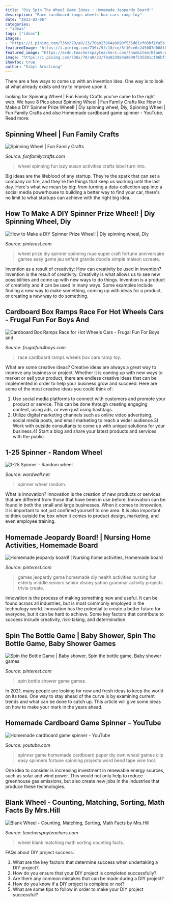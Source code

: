 ```yaml
---
title: "Diy Spin The Wheel Game Ideas : Homemade Jeopardy Board!"
description: "Race cardboard ramps wheels box cars ramp toy"
date: "2023-02-06"
categories:
- "ideas"
tags: ["ideas"]
images:
- "https://i.pinimg.com/736x/70/a0/23/70a023984a9090f535d81cf06bf1fa5b--taco-spin.jpg"
featuredImage: "https://i.pinimg.com/736x/5f/10/ce/5f10ce6c245087d068f0de4f52ee0bad--prize-wheel-craft-sale.jpg"
featured_image: "https://ecdn.teacherspayteachers.com/thumbitem/Blank-Wheel-Counting-Matching-Sorting-Math-Facts-1439323512/original-254423-1.jpg"
image: "https://i.pinimg.com/736x/70/a0/23/70a023984a9090f535d81cf06bf1fa5b--taco-spin.jpg"
ShowToc: true
author: "Sibyl Armstrong"
---
```



There are a few ways to come up with an invention idea.  One way is to look at what already exists and try to improve upon it.

	

		
looking for Spinning Wheel | Fun Family Crafts you've came to the right web. We have 8 Pics about Spinning Wheel | Fun Family Crafts like How to Make a DIY Spinner Prize Wheel! | Diy spinning wheel, Diy, Spinning Wheel | Fun Family Crafts and also Homemade cardboard game spinner - YouTube. Read more:
		
    
## Spinning Wheel | Fun Family Crafts

<img loading=lazy src="https://funfamilycrafts.com/wp-content/uploads/2013/05/spinning_wheel-400x599.jpg" onerror="this.onerror=null;this.src='https://tse4.mm.bing.net/th?id=OIP.fUdW1mQbZvho94Yitar4FAHaLF&amp;pid=15.1';" alt="Spinning Wheel | Fun Family Crafts">

_Source: funfamilycrafts.com_

>wheel spinning fun lazy susan activities crafts label turn into. 

	

Big ideas are the lifeblood of any startup. They're the spark that can set a company on fire, and they're the things that keep us working until the last day. Here's what we mean by big: from turning a data-collection app into a social media powerhouse to building a better way to find your car, there's no limit to what startups can achieve with the right big idea.

    
## How To Make A DIY Spinner Prize Wheel! | Diy Spinning Wheel, Diy

<img loading=lazy src="https://i.pinimg.com/736x/5f/10/ce/5f10ce6c245087d068f0de4f52ee0bad--prize-wheel-craft-sale.jpg" onerror="this.onerror=null;this.src='https://tse3.mm.bing.net/th?id=OIP.Q8XOKewGLwHC49ydF6KsZwDIEs&amp;pid=15.1';" alt="How to Make a DIY Spinner Prize Wheel! | Diy spinning wheel, Diy">

_Source: pinterest.com_

>wheel prize diy spinner spinning roue super craft fortune anniversaire games easy game jeu enfant grande doodle simple maison ucreate. 

	

Invention as a result of creativity: How can creativity be used in invention?
Invention is the result of creativity. Creativity is what allows us to see new possibilities and come up with new ways to do things. Invention is a product of creativity and it can be used in many ways. Some examples include finding a new way to make something, coming up with ideas for a product, or creating a new way to do something.

    
## Cardboard Box Ramps Race For Hot Wheels Cars - Frugal Fun For Boys And

<img loading=lazy src="https://frugalfun4boys.com/wp-content/uploads/2015/09/ramps-race-1-Pin.jpg" onerror="this.onerror=null;this.src='https://tse2.mm.bing.net/th?id=OIP.VmCczwN2as2EbDpPAlyXCwHaLH&amp;pid=15.1';" alt="Cardboard Box Ramps Race for Hot Wheels Cars - Frugal Fun For Boys and">

_Source: frugalfun4boys.com_

>race cardboard ramps wheels box cars ramp toy. 

	

What are some creative ideas?
Creative ideas are always a great way to improve any business or project. Whether it is coming up with new ways to market or sell your product, there are endless creative ideas that can be implemented in order to help your business grow and succeed. Here are some of the most creative ideas you could think of:
1) Use social media platforms to connect with customers and promote your product or service. This can be done through creating engaging content, using ads, or even just using hashtags.
2) Utilize digital marketing channels such as online video advertising, social media posts, and email marketing to reach a wider audience.3) Work with outside consultants to come up with unique solutions for your business.4) Start a blog and share your latest products and services with the public.

    
## 1-25 Spinner - Random Wheel

<img loading=lazy src="https://az779572.vo.msecnd.net/screens-800/76030000896740fe89b029b0b98bcb87" onerror="this.onerror=null;this.src='https://tse1.mm.bing.net/th?id=OIP.o3qHbesfr1vbSP0UWKUKVQHaFj&amp;pid=15.1';" alt="1-25 Spinner - Random wheel">

_Source: wordwall.net_

>spinner wheel random. 

	

What is innovation?
Innovation is the creation of new products or services that are different from those that have been in use before. Innovation can be found in both the small and large businesses. When it comes to innovation, it is important to not just confined yourself to one area. It is also important to think outside the box when it comes to product design, marketing, and even employee training.

    
## Homemade Jeopardy Board! | Nursing Home Activities, Homemade Board

<img loading=lazy src="https://i.pinimg.com/736x/4c/cf/95/4ccf95758bbfc14c9d7cabd7ed4f55ed--trivia-games-jeopardy-game.jpg" onerror="this.onerror=null;this.src='https://tse1.mm.bing.net/th?id=OIP.7mursW89i3eMieXYjBUXzwHaJ4&amp;pid=15.1';" alt="Homemade jeopardy board! | Nursing home activities, Homemade board">

_Source: pinterest.com_

>games jeopardy game homemade diy health activities nursing fun elderly middle seniors senior disney yahoo grammar activity projects trivia create. 

	

Innovation is the process of making something new and useful. It can be found across all industries, but is most commonly employed in the technology world. Innovation has the potential to create a better future for everyone, but it can be hard to achieve. Some key factors that contribute to success include creativity, risk-taking, and determination.

    
## Spin The Bottle Game | Baby Shower, Spin The Bottle Game, Baby Shower Games

<img loading=lazy src="https://i.pinimg.com/736x/70/a0/23/70a023984a9090f535d81cf06bf1fa5b--taco-spin.jpg" onerror="this.onerror=null;this.src='https://tse2.mm.bing.net/th?id=OIP.M4bguIoxnDZZnMk3KjKgEAHaJ4&amp;pid=15.1';" alt="Spin the Bottle Game | Baby shower, Spin the bottle game, Baby shower games">

_Source: pinterest.com_

>spin bottle shower game games. 

	

In 2021, many people are looking for new and fresh ideas to keep the world on its toes. One way to stay ahead of the curve is by examining current trends and what can be done to catch up. This article will give some ideas on how to make your mark in the years ahead.

    
## Homemade Cardboard Game Spinner - YouTube

<img loading=lazy src="http://i.ytimg.com/vi/o--fjol_Ehc/hqdefault.jpg" onerror="this.onerror=null;this.src='https://tse4.mm.bing.net/th?id=OIP.mJE2AOrgXJ8vvD83CLX9agHaFj&amp;pid=15.1';" alt="Homemade cardboard game spinner - YouTube">

_Source: youtube.com_

>spinner game homemade cardboard paper diy own wheel games clip easy spinners fortune spinning projects word bend tape wire tool. 

	

One idea to consider is increasing investment in renewable energy sources, such as solar and wind power. This would not only help to reduce greenhouse gas emissions, but also create new jobs in the industries that produce these technologies.

    
## Blank Wheel - Counting, Matching, Sorting, Math Facts By Mrs.Hill

<img loading=lazy src="https://ecdn.teacherspayteachers.com/thumbitem/Blank-Wheel-Counting-Matching-Sorting-Math-Facts-1439323512/original-254423-1.jpg" onerror="this.onerror=null;this.src='https://tse4.mm.bing.net/th?id=OIP.TDNXsSSTF2eqn2GD9u0E7QAAAA&amp;pid=15.1';" alt="Blank Wheel - Counting, Matching, Sorting, Math Facts by Mrs.Hill">

_Source: teacherspayteachers.com_

>wheel blank matching math sorting counting facts. 

	

FAQs about DIY project success:
1. What are the key factors that determine success when undertaking a DIY project?
2. How do you ensure that your DIY project is completed successfully? 
3. Are there any common mistakes that can be made during a DIY project? 
4. How do you know if a DIY project is complete or not? 
5. What are some tips to follow in order to make your DIY project successful?

